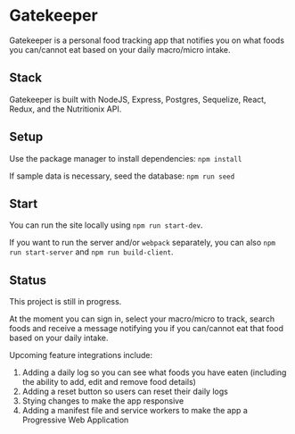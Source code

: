 # Gatekeeper

Gatekeeper is a personal food tracking app that notifies you on what foods you can/cannot eat based on your daily macro/micro intake.

## Stack

Gatekeeper is built with NodeJS, Express, Postgres, Sequelize, React, Redux, and the Nutritionix API.

## Setup

Use the package manager to install dependencies:
``npm install``

If sample data is necessary, seed the database:
``npm run seed``

## Start

You can run the site locally using `npm run start-dev`.

If you want to run the server and/or `webpack` separately, you can also
`npm run start-server` and `npm run build-client`.

## Status

This project is still in progress.

At the moment you can sign in, select your macro/micro to track, search foods and receive a message notifying you if you can/cannot eat that food based on your daily intake.

Upcoming feature integrations include:
1) Adding a daily log so you can see what foods you have eaten (including the ability to add, edit and remove food details)
2) Adding a reset button so users can reset their daily logs
2) Stying changes to make the app responsive
3) Adding a manifest file and service workers to make the app a Progressive Web Application
